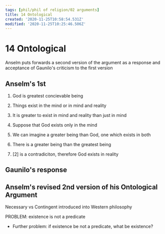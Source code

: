 ```yaml
---
tags: [phil/phil of religion/02 arguments]
title: 14 Ontological
created: '2020-11-25T10:58:54.531Z'
modified: '2020-11-25T10:25:46.506Z'
---
```


# 14 Ontological
Anselm puts forwards a second version of the argument as a response and acceptance of Gaunilo's criticism to the first version

## Anselm's 1st
1. God is greatest concievable being
2. Things exist in the mind or in mind and reality
3. It is greater to exist in mind and reality than just in mind

2. Suppose that God exists only in the mind
  1. We can imagine a greater being than God, one which exists in both
  2. There is a greater being than the greatest being
3. [2] is a contradiciton, therefore God exists in reality


## Gaunilo's response


## Anselm's revised 2nd version of his Ontological Argument

Necessary vs Contingent introduced into Western philosophy


PROBLEM: existence is not a predicate
- Further problem: if existence be not a predicate, what be existence?

